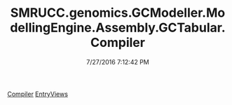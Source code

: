 ﻿---
title: SMRUCC.genomics.GCModeller.ModellingEngine.Assembly.GCTabular.Compiler
date: 7/27/2016 7:12:42 PM
---

[Compiler](T-SMRUCC.genomics.GCModeller.ModellingEngine.Assembly.GCTabular.Compiler.Compiler.html)
[EntryViews](T-SMRUCC.genomics.GCModeller.ModellingEngine.Assembly.GCTabular.Compiler.EntryViews.html)
